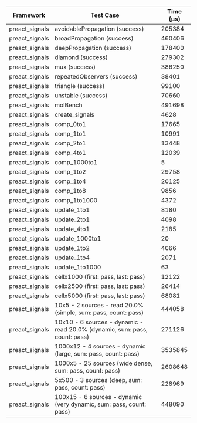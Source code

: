 | Framework | Test Case | Time (μs) |
| --- | --- | --- |
| preact_signals | avoidablePropagation (success) | 205384 |
| preact_signals | broadPropagation (success) | 460406 |
| preact_signals | deepPropagation (success) | 178400 |
| preact_signals | diamond (success) | 279302 |
| preact_signals | mux (success) | 386250 |
| preact_signals | repeatedObservers (success) | 38401 |
| preact_signals | triangle (success) | 99100 |
| preact_signals | unstable (success) | 70660 |
| preact_signals | molBench | 491698 |
| preact_signals | create_signals | 4628 |
| preact_signals | comp_0to1 | 17665 |
| preact_signals | comp_1to1 | 10991 |
| preact_signals | comp_2to1 | 13448 |
| preact_signals | comp_4to1 | 12039 |
| preact_signals | comp_1000to1 | 5 |
| preact_signals | comp_1to2 | 29758 |
| preact_signals | comp_1to4 | 20125 |
| preact_signals | comp_1to8 | 9856 |
| preact_signals | comp_1to1000 | 4372 |
| preact_signals | update_1to1 | 8180 |
| preact_signals | update_2to1 | 4098 |
| preact_signals | update_4to1 | 2185 |
| preact_signals | update_1000to1 | 20 |
| preact_signals | update_1to2 | 4066 |
| preact_signals | update_1to4 | 2071 |
| preact_signals | update_1to1000 | 63 |
| preact_signals | cellx1000 (first: pass, last: pass) | 12122 |
| preact_signals | cellx2500 (first: pass, last: pass) | 26414 |
| preact_signals | cellx5000 (first: pass, last: pass) | 68081 |
| preact_signals | 10x5 - 2 sources - read 20.0% (simple, sum: pass, count: pass) | 444058 |
| preact_signals | 10x10 - 6 sources - dynamic - read 20.0% (dynamic, sum: pass, count: pass) | 271126 |
| preact_signals | 1000x12 - 4 sources - dynamic (large, sum: pass, count: pass) | 3535845 |
| preact_signals | 1000x5 - 25 sources (wide dense, sum: pass, count: pass) | 2608648 |
| preact_signals | 5x500 - 3 sources (deep, sum: pass, count: pass) | 228969 |
| preact_signals | 100x15 - 6 sources - dynamic (very dynamic, sum: pass, count: pass) | 448090 |
